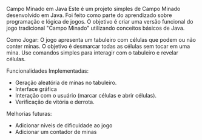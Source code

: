 Campo Minado em Java
Este é um projeto simples de Campo Minado desenvolvido em Java. Foi feito como parte do aprendizado sobre programação e lógica de jogos. O objetivo é criar uma versão funcional do jogo tradicional "Campo Minado" utilizando conceitos básicos de Java.

Como Jogar:
O jogo apresenta um tabuleiro com células que podem ou não conter minas.
O objetivo é desmarcar todas as células sem tocar em uma mina.
Use comandos simples para interagir com o tabuleiro e revelar células.

Funcionalidades Implementadas:
- Geração aleatória de minas no tabuleiro.
- Interface gráfica
- Interação com o usuário (marcar células e abrir células).
- Verificação de vitória e derrota.

Melhorias futuras: 
- Adicionar níveis de dificuldade ao jogo
- Adicionar um contador de minas 
